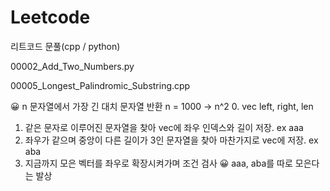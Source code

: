 # Leetcode

리트코드 문풀(cpp / python)

00002_Add_Two_Numbers.py

00005_Longest_Palindromic_Substring.cpp

😀 n 문자열에서 가장 긴 대치 문자열 반환
n = 1000 -> n^2
0. vec left, right, len
1. 같은 문자로 이루어진 문자열을 찾아 vec에 좌우 인덱스와 길이 저장. ex aaa
2. 좌우가 같으며 중앙이 다른 길이가 3인 문자열을 찾아 마찬가지로 vec에 저장. ex aba
3. 지금까지 모은 벡터를 좌우로 확장시켜가며 조건 검사
😀 aaa, aba를 따로 모은다는 발상
